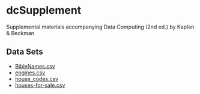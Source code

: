 # dcSupplement

Supplemental materials accompanying Data Computing (2nd ed.) by Kaplan &amp; Beckman


## Data Sets

- [BibleNames.csv](data/BibleNames.csv)
- [engines.csv](data/engines.csv)
- [house_codes.csv](data/house_codes.csv)
- [houses-for-sale.csv](data/houses-for-sale.csv)
